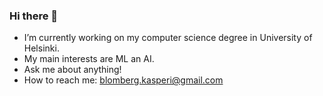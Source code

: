 ### Hi there 👋

- I’m currently working on my computer science degree in University of Helsinki.
- My main interests are ML an AI.
- Ask me about anything!
- How to reach me: blomberg.kasperi@gmail.com
